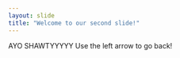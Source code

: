 ```yaml
---
layout: slide
title: "Welcome to our second slide!"
---
```

AYO SHAWTYYYYY
Use the left arrow to go back!
